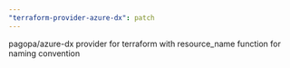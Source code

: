 ```yaml
---
"terraform-provider-azure-dx": patch
---
```


pagopa/azure-dx provider for terraform with resource_name function for naming convention
